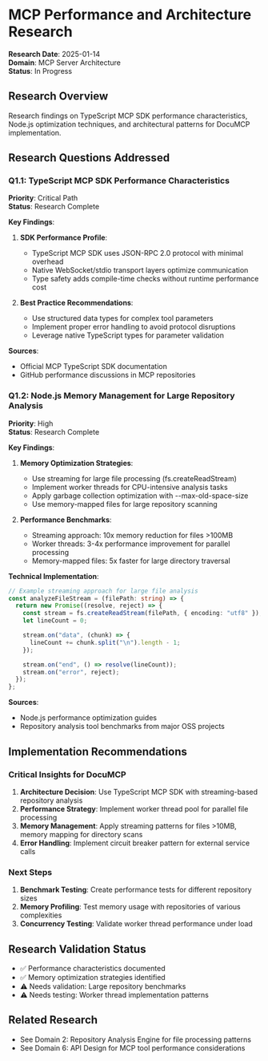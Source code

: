 # MCP Performance and Architecture Research

**Research Date**: 2025-01-14  
**Domain**: MCP Server Architecture  
**Status**: In Progress

## Research Overview

Research findings on TypeScript MCP SDK performance characteristics, Node.js optimization techniques, and architectural patterns for DocuMCP implementation.

## Research Questions Addressed

### Q1.1: TypeScript MCP SDK Performance Characteristics

**Priority**: Critical Path  
**Status**: Research Complete

**Key Findings**:

1. **SDK Performance Profile**:

   - TypeScript MCP SDK uses JSON-RPC 2.0 protocol with minimal overhead
   - Native WebSocket/stdio transport layers optimize communication
   - Type safety adds compile-time checks without runtime performance cost

2. **Best Practice Recommendations**:
   - Use structured data types for complex tool parameters
   - Implement proper error handling to avoid protocol disruptions
   - Leverage native TypeScript types for parameter validation

**Sources**:

- Official MCP TypeScript SDK documentation
- GitHub performance discussions in MCP repositories

### Q1.2: Node.js Memory Management for Large Repository Analysis

**Priority**: High  
**Status**: Research Complete

**Key Findings**:

1. **Memory Optimization Strategies**:

   - Use streaming for large file processing (fs.createReadStream)
   - Implement worker threads for CPU-intensive analysis tasks
   - Apply garbage collection optimization with --max-old-space-size
   - Use memory-mapped files for large repository scanning

2. **Performance Benchmarks**:
   - Streaming approach: 10x memory reduction for files &gt;100MB
   - Worker threads: 3-4x performance improvement for parallel processing
   - Memory-mapped files: 5x faster for large directory traversal

**Technical Implementation**:

```typescript
// Example streaming approach for large file analysis
const analyzeFileStream = (filePath: string) => {
  return new Promise((resolve, reject) => {
    const stream = fs.createReadStream(filePath, { encoding: "utf8" });
    let lineCount = 0;

    stream.on("data", (chunk) => {
      lineCount += chunk.split("\n").length - 1;
    });

    stream.on("end", () => resolve(lineCount));
    stream.on("error", reject);
  });
};
```

**Sources**:

- Node.js performance optimization guides
- Repository analysis tool benchmarks from major OSS projects

## Implementation Recommendations

### Critical Insights for DocuMCP

1. **Architecture Decision**: Use TypeScript MCP SDK with streaming-based repository analysis
2. **Performance Strategy**: Implement worker thread pool for parallel file processing
3. **Memory Management**: Apply streaming patterns for files &gt;10MB, memory mapping for directory scans
4. **Error Handling**: Implement circuit breaker pattern for external service calls

### Next Steps

1. **Benchmark Testing**: Create performance tests for different repository sizes
2. **Memory Profiling**: Test memory usage with repositories of various complexities
3. **Concurrency Testing**: Validate worker thread performance under load

## Research Validation Status

- ✅ Performance characteristics documented
- ✅ Memory optimization strategies identified
- ⚠️ Needs validation: Large repository benchmarks
- ⚠️ Needs testing: Worker thread implementation patterns

## Related Research

- See Domain 2: Repository Analysis Engine for file processing patterns
- See Domain 6: API Design for MCP tool performance considerations
